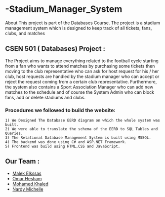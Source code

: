 # -Stadium_Manager_System
About This project is part of the Databases Course. The project is a stadium management system which is designed to keep track of all tickets, fans, clubs, and matches

## CSEN 501 ( Databases) Project :
 The Project aims to manage everything related to the football cycle starting from a fan who wants to attend matches by purchasing some tickets then moving to the club representative who can ask for host request for his / her club, host requests are handled by the stadium manager who can accept or reject the request coming from a certain club representative. Furthermore, the system also contains a Sport Association Manager who can add new matches to the schedule and of course the System Admin who can block fans, add or delete stadiums and clubs.  
 
### Procedures we followed to build the website:
```
1) We Designed The Database EERD diagram on which the whole system was built.
2) We were able to translate the schema of the EERD to SQL Tables and Queries.
3) The Relational Database Management System is built using MSSQL.
4) The backend was done using C# and ASP.NET Framework.
5) Frontend was build using HTML,CSS and JavaScript.
```
  

## Our Team :
* [Malek Elkssas](https://github.com/malekelkssas)  
* [Omar Hesham](https://github.com/omarhesham02)  
* [Mohamed Khaled](https://github.com/Mohamed-Khaled308)  
* [Nardy Michelle](https://github.com/Nardy11)  
